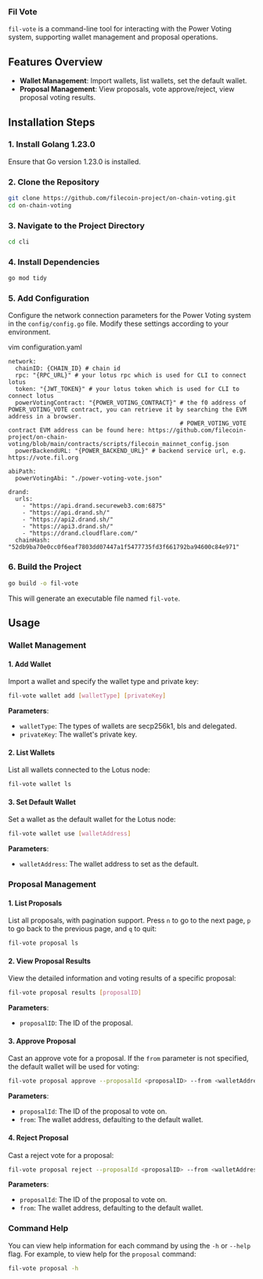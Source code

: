 ### Fil Vote

`fil-vote` is a command-line tool for interacting with the Power Voting system, supporting wallet management and proposal operations.

## Features Overview

- **Wallet Management**: Import wallets, list wallets, set the default wallet.
- **Proposal Management**: View proposals, vote approve/reject, view proposal voting results.

## Installation Steps

### 1. Install Golang 1.23.0

Ensure that Go version 1.23.0 is installed.

### 2. Clone the Repository

```bash
git clone https://github.com/filecoin-project/on-chain-voting.git
cd on-chain-voting
```

### 3. Navigate to the Project Directory

```bash
cd cli
```

### 4. Install Dependencies

```bash
go mod tidy
```

### 5. Add Configuration
Configure the network connection parameters for the Power Voting system in the `config/config.go` file. Modify these settings according to your environment.

vim configuration.yaml
```
network:
  chainID: {CHAIN_ID} # chain id
  rpc: "{RPC_URL}" # your lotus rpc which is used for CLI to connect lotus
  token: "{JWT_TOKEN}" # your lotus token which is used for CLI to connect lotus
  powerVotingContract: "{POWER_VOTING_CONTRACT}" # the f0 address of POWER_VOTING_VOTE contract, you can retrieve it by searching the EVM address in a browser.
                                                 # POWER_VOTING_VOTE contract EVM address can be found here: https://github.com/filecoin-project/on-chain-voting/blob/main/contracts/scripts/filecoin_mainnet_config.json
  powerBackendURL: "{POWER_BACKEND_URL}" # backend service url, e.g. https://vote.fil.org

abiPath:
  powerVotingAbi: "./power-voting-vote.json"
  
drand:
  urls:
    - "https://api.drand.secureweb3.com:6875"
    - "https://api.drand.sh/"
    - "https://api2.drand.sh/"
    - "https://api3.drand.sh/"
    - "https://drand.cloudflare.com/"
  chainHash: "52db9ba70e0cc0f6eaf7803dd07447a1f5477735fd3f661792ba94600c84e971"
```

### 6. Build the Project

```bash
go build -o fil-vote
```

This will generate an executable file named `fil-vote`.

## Usage

### Wallet Management

#### 1. Add Wallet

Import a wallet and specify the wallet type and private key:

```bash
fil-vote wallet add [walletType] [privateKey]
```

**Parameters**:

- `walletType`: The types of wallets are secp256k1, bls and delegated.
- `privateKey`: The wallet's private key.

#### 2. List Wallets

List all wallets connected to the Lotus node:

```bash
fil-vote wallet ls
```

#### 3. Set Default Wallet

Set a wallet as the default wallet for the Lotus node:

```bash
fil-vote wallet use [walletAddress]
```

**Parameters**:

- `walletAddress`: The wallet address to set as the default.

### Proposal Management

#### 1. List Proposals

List all proposals, with pagination support. Press `n` to go to the next page, `p` to go back to the previous page, and `q` to quit:

```bash
fil-vote proposal ls
```

#### 2. View Proposal Results

View the detailed information and voting results of a specific proposal:

```bash
fil-vote proposal results [proposalID]
```

**Parameters**:

- `proposalID`: The ID of the proposal.

#### 3. Approve Proposal

Cast an approve vote for a proposal. If the `from` parameter is not specified, the default wallet will be used for voting:

```bash
fil-vote proposal approve --proposalId <proposalID> --from <walletAddress>
```

**Parameters**:

- `proposalId`: The ID of the proposal to vote on.
- `from`: The wallet address, defaulting to the default wallet.

#### 4. Reject Proposal

Cast a reject vote for a proposal:

```bash
fil-vote proposal reject --proposalId <proposalID> --from <walletAddress>
```

**Parameters**:

- `proposalId`: The ID of the proposal to vote on.
- `from`: The wallet address, defaulting to the default wallet.

### Command Help

You can view help information for each command by using the `-h` or `--help` flag. For example, to view help for the `proposal` command:

```bash
fil-vote proposal -h
```
